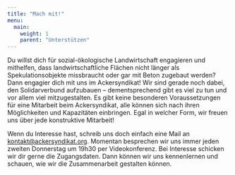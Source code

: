 ```yaml
---
title: "Mach mit!"
menu:
  main:
    weight: 1
    parent: "Unterstützen"
---
```


Du willst dich für sozial-ökologische Landwirtschaft engagieren und mithelfen, dass landwirtschaftliche Flächen nicht länger als Spekulationsobjekte missbraucht oder gar mit Beton zugebaut werden? Dann engagier dich mit uns im Ackersyndikat! Wir sind gerade noch dabei, den Solidarverbund aufzubauen – dementsprechend gibt es viel zu tun und vor allem viel mitzugestalten. Es gibt keine besonderen Voraussetzungen für eine Mitarbeit beim Ackersyndikat, alle können sich nach ihren Möglichkeiten und Kapazitäten einbringen. Egal in welcher Form, wir freuen uns über jede konstruktive Mitarbeit!

Wenn du Interesse hast, schreib uns doch einfach eine Mail an kontakt@ackersyndikat.org. Momentan besprechen wir uns immer jeden zweiten Donnerstag um 19h30 per Videokonferenz. Bei Interesse schicken wir dir gerne die Zugangsdaten. Dann können wir uns kennenlernen und schauen, wie wir die Zusammenarbeit gestalten können.
